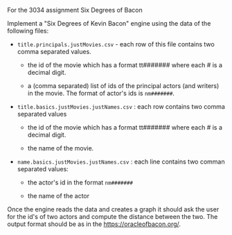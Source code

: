 For the 3034 assignment Six Degrees of Bacon

Implement a "Six Degrees of Kevin Bacon" engine using the data of the following files:

* `title.principals.justMovies.csv` - each row of this file contains two comma separated values. 

   * the id of the movie which has a format tt####### where each # is a decimal digit.  

   * a (comma separated) list of ids of the principal actors (and writers) in the movie. The format of actor's ids is `nm#######`. 

* `title.basics.justMovies.justNames.csv` : each row contains two comma separated values

   * the id of the movie which has a format tt####### where each # is a decimal digit.

   * the name of the movie.

* `name.basics.justMovies.justNames.csv` : each line contains two comman separated values:

    * the actor's id in the format `nm#######`

    * the name of the actor  


Once the engine reads the data and creates a graph it should ask the user for the id's of two actors and compute the distance between the two. The output format should be as in the https://oracleofbacon.org/.